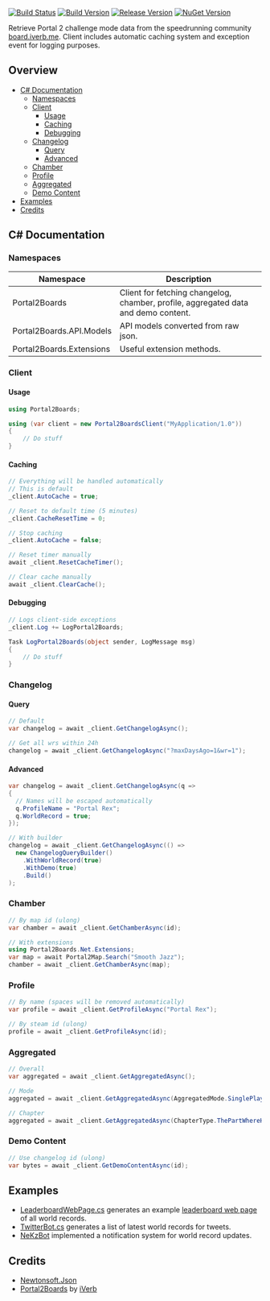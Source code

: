 ﻿[![Build Status](https://travis-ci.org/NeKzor/Portal2Boards.Net.svg?branch=master)](https://travis-ci.org/NeKzor/Portal2Boards.Net)
[![Build Version](https://img.shields.io/badge/version-v2.2-brightgreen.svg)](https://github.com/NeKzor/Portal2Boards.Net/projects/3)
[![Release Version](https://img.shields.io/github/release/NeKzor/Portal2Boards.Net.svg)](https://github.com/NeKzor/Portal2Boards.Net/releases)
[![NuGet Version](https://img.shields.io/nuget/v/Portal2Boards.Net.svg)](https://www.nuget.org/packages/Portal2Boards.Net)

Retrieve Portal 2 challenge mode data from the speedrunning community [board.iverb.me](https://board.iverb.me).
Client includes automatic caching system and exception event for logging purposes.

## Overview
- [C# Documentation](#c-documentation)
  - [Namespaces](#namespaces)
  - [Client](#client)
    - [Usage](#usage)
    - [Caching](#caching)
    - [Debugging](#debugging)
  - [Changelog](#changelog)
    - [Query](#query)
    - [Advanced](#advanced)
  - [Chamber](#chamber)
  - [Profile](#profile)
  - [Aggregated](#aggregated)
  - [Demo Content](#demo-content)
- [Examples](#examples)
- [Credits](#credits)

## C# Documentation

### Namespaces

| Namespace | Description |
| --- | --- |
| Portal2Boards | Client for fetching changelog, chamber, profile, aggregated data and demo content. |
| Portal2Boards.API.Models | API models converted from raw json. |
| Portal2Boards.Extensions | Useful extension methods. |

### Client

#### Usage
```cs
using Portal2Boards;

using (var client = new Portal2BoardsClient("MyApplication/1.0"))
{
    // Do stuff
}
```

#### Caching
```cs
// Everything will be handled automatically
// This is default
_client.AutoCache = true;

// Reset to default time (5 minutes)
_client.CacheResetTime = 0;

// Stop caching
_client.AutoCache = false;

// Reset timer manually
await _client.ResetCacheTimer();

// Clear cache manually
await _client.ClearCache();
```

#### Debugging
```cs
// Logs client-side exceptions
_client.Log += LogPortal2Boards;

Task LogPortal2Boards(object sender, LogMessage msg)
{
    // Do stuff
}
```

### Changelog

#### Query
```cs
// Default
var changelog = await _client.GetChangelogAsync();

// Get all wrs within 24h
changelog = await _client.GetChangelogAsync("?maxDaysAgo=1&wr=1");
```

#### Advanced

```cs
var changelog = await _client.GetChangelogAsync(q =>
{
  // Names will be escaped automatically
  q.ProfileName = "Portal Rex";
  q.WorldRecord = true;
});

// With builder
changelog = await _client.GetChangelogAsync(() =>
  new ChangelogQueryBuilder()
    .WithWorldRecord(true)
    .WithDemo(true)
    .Build()
);
```

### Chamber
```cs
// By map id (ulong)
var chamber = await _client.GetChamberAsync(id);

// With extensions
using Portal2Boards.Net.Extensions;
var map = await Portal2Map.Search("Smooth Jazz");
chamber = await _client.GetChamberAsync(map);
```

### Profile
```cs
// By name (spaces will be removed automatically)
var profile = await _client.GetProfileAsync("Portal Rex");

// By steam id (ulong)
profile = await _client.GetProfileAsync(id);
```

### Aggregated
```cs
// Overall
var aggregated = await _client.GetAggregatedAsync();

// Mode
aggregated = await _client.GetAggregatedAsync(AggregatedMode.SinglePlayer);

// Chapter
aggregated = await _client.GetAggregatedAsync(ChapterType.ThePartWhereHeKillsYou);
```

### Demo Content
```cs
// Use changelog id (ulong)
var bytes = await _client.GetDemoContentAsync(id);
```

## Examples

- [LeaderboardWebPage.cs](https://github.com/NeKzor/Portal2Boards.Net/tree/master/src/Portal2Boards.Net.Test/Examples/LeaderboardWebPage.cs) generates an example [leaderboard web page](https://nekzor.github.io/Portal2Boards.Net/sp) of all world records.
- [TwitterBot.cs](https://github.com/NeKzor/Portal2Boards.Net/tree/master/src/Portal2Boards.Net.Test/Examples/TwitterBot.cs) generates a list of latest world records for tweets.
- [NeKzBot](https://github.com/NeKzor/NeKzBot) implemented a notification system for world record updates.

## Credits
- [Newtonsoft.Json](https://github.com/JamesNK/Newtonsoft.Json)
- [Portal2Boards](https://github.com/iVerb1/Portal2Boards) by [iVerb](https://github.com/iVerb1)
